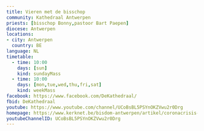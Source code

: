 ```yaml
---
title: Vieren met de bisschop
community: Kathedraal Antwerpen
priests: [bisschop Bonny,pastoor Bart Paepen]
diocese: Antwerpen
locations:
- city: Antwerpen
  country: BE
language: NL
timetable:
  - time: 10:00
    days: [sun]
    kind: sundayMass
  - time: 10:00
    days: [mon,tue,wed,thu,fri,sat]
    kind: weekMass
facebook: https://www.facebook.com/DeKathedraal/
fbid: DeKathedraal
youtube: https://www.youtube.com/channel/UCoBsBL5PSYnOKZVwu2r0Drg
homepage: https://www.kerknet.be/bisdom-antwerpen/artikel/coronacrisis-dag-verbinding-met-bisschop-liturgisch-aanbod?microsite=203
youtubeChannelID: UCoBsBL5PSYnOKZVwu2r0Drg
---
```

